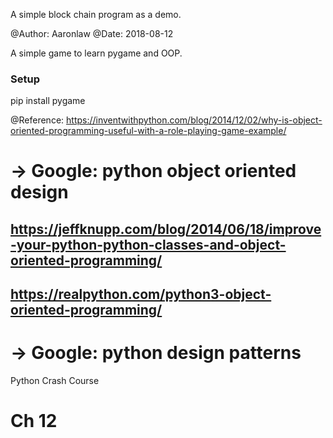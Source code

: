 A simple block chain program as a demo.

@Author: Aaronlaw
@Date: 2018-08-12

A simple game to learn pygame and OOP.

### Setup
pip install pygame

@Reference: 
https://inventwithpython.com/blog/2014/12/02/why-is-object-oriented-programming-useful-with-a-role-playing-game-example/
# -> Google: python object oriented design
## https://jeffknupp.com/blog/2014/06/18/improve-your-python-python-classes-and-object-oriented-programming/
## https://realpython.com/python3-object-oriented-programming/
# -> Google: python design patterns

Python Crash Course
# Ch 12